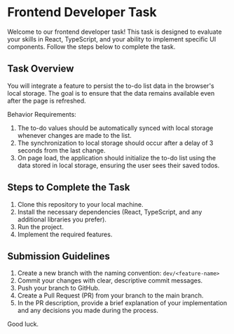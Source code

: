 # Frontend Developer Task

Welcome to our frontend developer task! This task is designed to evaluate your skills in React, TypeScript, and your ability to implement specific UI components. Follow the steps below to complete the task.

## Task Overview

You will integrate a feature to persist the to-do list data in the browser's local storage. The goal is to ensure that the data remains available even after the page is refreshed.

Behavior Requirements:

1. The to-do values should be automatically synced with local storage whenever changes are made to the list.
2. The synchronization to local storage should occur after a delay of 3 seconds from the last change.
3. On page load, the application should initialize the to-do list using the data stored in local storage, ensuring the user sees their saved todos.

## Steps to Complete the Task

1. Clone this repository to your local machine.
2. Install the necessary dependencies (React, TypeScript, and any additional libraries you prefer).
3. Run the project.
4. Implement the required features.

## Submission Guidelines

1. Create a new branch with the naming convention: `dev/<feature-name>`
2. Commit your changes with clear, descriptive commit messages.
3. Push your branch to GitHub.
4. Create a Pull Request (PR) from your branch to the main branch.
5. In the PR description, provide a brief explanation of your implementation and any decisions you made during the process.

Good luck.
